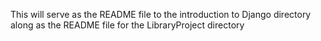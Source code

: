 This will serve as the README file to the introduction to Django directory
along as the README file for the LibraryProject directory
